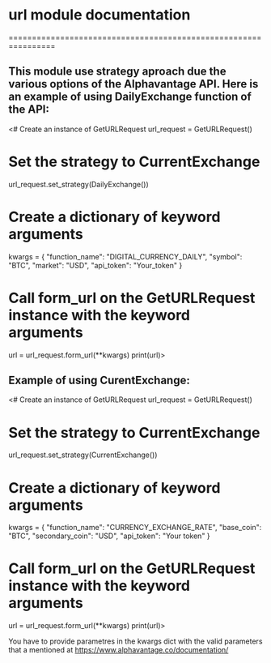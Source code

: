 # url module documentation
================================================================

This module use strategy aproach due the various options of the
Alphavantage API. Here is an example of using DailyExchange function
of the API:
----------------------------------------------------------------

<# Create an instance of GetURLRequest
url_request = GetURLRequest()

# Set the strategy to CurrentExchange
url_request.set_strategy(DailyExchange())

# Create a dictionary of keyword arguments
kwargs = {
    "function_name": "DIGITAL_CURRENCY_DAILY",
    "symbol": "BTC",
    "market": "USD",
    "api_token": "Your_token"
}

# Call form_url on the GetURLRequest instance with the keyword arguments
url = url_request.form_url(**kwargs)
print(url)>


## Example of using CurentExchange:

<# Create an instance of GetURLRequest
url_request = GetURLRequest()

# Set the strategy to CurrentExchange
url_request.set_strategy(CurrentExchange())

# Create a dictionary of keyword arguments
kwargs = {
    "function_name": "CURRENCY_EXCHANGE_RATE",
    "base_coin": "BTC",
    "secondary_coin": "USD",
    "api_token": "Your token"
}

# Call form_url on the GetURLRequest instance with the keyword arguments
url = url_request.form_url(**kwargs)
print(url)>

You have to provide parametres in the kwargs dict with the
valid parameters that a mentioned at https://www.alphavantage.co/documentation/